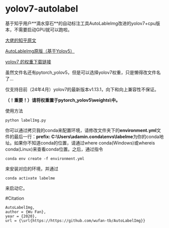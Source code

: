 # yolov7-autolabel

基于知乎用户**滴水穿石​**的自动标注工具AutoLableImg改进的yolov7+cpu版本，不需要启动GPU就可以跑啦。

[大佬的知乎原文](https://zhuanlan.zhihu.com/p/467730793)

[AutoLableImg原版（基于Yolov5）](https://zhuanlan.zhihu.com/p/467730793)

[yolov7 的权重下载链接](https://github.com/WongKinYiu/yolov7/releases/download/v0.1/yolov7-e6e.pt)

虽然文件名还有pytorch_yolov5，但是可以选择yolov7权重，只是懒得改文件名了...

仅支持目前（24年4月）yolov7的最新版本v1.13.1，向下和向上兼容性不保证。

**（！重要！）请将权重置于pytorch_yolov5\weights\中。**

使用方法
```
python labelImg.py
```

你可以通过拷贝我的conda来配置环境，请修改文件夹下的**environment.yml**文件的最后一行：**prefix: C:\Users\adamin\.conda\envs\labelme**为你的conda地址。如果你不知道conda的位置，请通过where conda(Windows)或whereis conda(Linux)来查看conda位置。之后，通过指令

```
conda env create -f environment.yml
```

来安装对应的环境，并通过

```
conda activate labelme
```

来启动它。

#Citation

```
AutoLabelImg,
author = {Wu Fan},
year = {2020},
url = {\url{https://https://github.com/wufan-tb/AutoLabelImg}}

```
